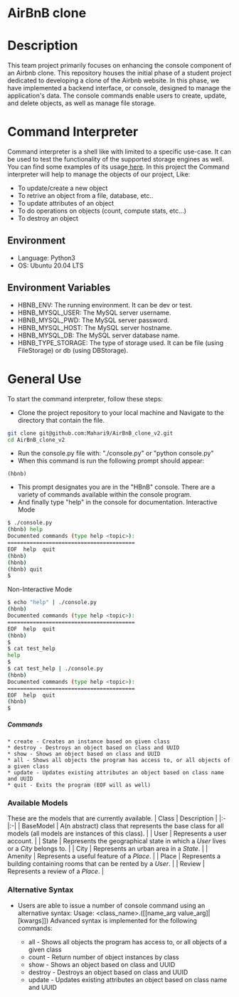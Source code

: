 AirBnB clone
=======

Description
======

This team project primarily focuses on enhancing the console component of an Airbnb clone. This repository houses the initial phase of a student project dedicated to developing a clone of the Airbnb website. In this phase, we have implemented a backend interface, or console, designed to manage the application's data. The console commands enable users to create, update, and delete objects, as well as manage file storage.


Command Interpreter
=======
Command interpreter is a shell like with limited to a specific use-case. It can be used to test the functionality of the supported storage engines as well. You can find some examples of its usage[ here](#examples). In this project the Command interpreter will help to manage the objects of our project, Like:

+ To update/create a new object
+ To retrive an object from a file, database, etc..
+ To update attributes of an object
+ To do operations on objects (count, compute stats, etc…)
+ To destroy an object

## Environment
+ Language: Python3
+ OS: Ubuntu 20.04 LTS

## Environment Variables
+ HBNB_ENV: The running environment. It can be dev or test.
+ HBNB_MYSQL_USER: The MySQL server username.
+ HBNB_MYSQL_PWD: The MySQL server password.
+ HBNB_MYSQL_HOST: The MySQL server hostname.
+ HBNB_MYSQL_DB: The MySQL server database name.
+ HBNB_TYPE_STORAGE: The type of storage used. It can be file (using FileStorage) or db (using DBStorage).

# General Use
To start the command interpreter, follow these steps:
+ Clone the project repository to your local machine and Navigate to the directory that contain the file.

 ```bash
git clone git@github.com:Mahari9/AirBnB_clone_v2.git
cd AirBnB_clone_v2
```
- Run the console.py file with: "./console.py" or "python console.py"
- When this command is run the following prompt should appear:
```
(hbnb)
```
- This prompt designates you are in the "HBnB" console. There are a variety of commands available within the console program.
- And finally type "help" in the console for documentation.
Interactive Mode
```bash
$ ./console.py
(hbnb) help
Documented commands (type help <topic>):
========================================
EOF  help  quit
(hbnb)
(hbnb)
(hbnb) quit
$
```
Non-Interactive Mode
```bash
$ echo "help" | ./console.py
(hbnb)
Documented commands (type help <topic>):
========================================
EOF  help  quit
(hbnb)
$
$ cat test_help
help
$
$ cat test_help | ./console.py
(hbnb)
Documented commands (type help <topic>):
========================================
EOF  help  quit
(hbnb)
$
```
##### Commands
    * create - Creates an instance based on given class
    * destroy - Destroys an object based on class and UUID
    * show - Shows an object based on class and UUID
    * all - Shows all objects the program has access to, or all objects of a given class
    * update - Updates existing attributes an object based on class name and UUID
    * quit - Exits the program (EOF will as well)




### Available Models
These are the models that are currently available.
| Class | Description |
|:-|:-|
| BaseModel | A(n abstract) class that represents the base class for all models (all models are instances of this class). |
| User | Represents a user account. |
| State | Represents the geographical state in which a _User_ lives or a _City_ belongs to. |
| City | Represents an urban area in a _State_. |
| Amenity | Represents a useful feature of a _Place_. |
| Place | Represents a building containing rooms that can be rented by a _User_. |
| Review | Represents a review of a _Place_. |




### Alternative Syntax
* Users are able to issue a number of console command using an alternative syntax:
	Usage: <class_name>.<command>([<id>[name_arg value_arg]|[kwargs]])
Advanced syntax is implemented for the following commands: 
    * all - Shows all objects the program has access to, or all objects of a given class
	* count - Return number of object instances by class
    * show - Shows an object based on class and UUID
	* destroy - Destroys an object based on class and UUID
    * update - Updates existing attributes an object based on class name and UUID
